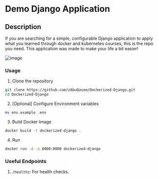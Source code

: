# Demo Django Application
## Description
If you are searching for a simple, configurable Django application to apply what you learned through docker and kubernetes courses, this is the repo you need.
This application was made to make your life a bit easier!

![image](https://github.com/zAbuQasem/Dockerized-Django/assets/74984708/0200901d-4643-4174-b9b6-4177f69a7c92)


### Usage
1. Clone the repository 
```sh
git clone https://github.com/zAbuQasem/Dockerized-Django.git
cd Dockerized-Django
```
2. [Optional] Configure Environment variables
```sh
mv env.example .env
``` 
3. Build Docker Image
```sh
docker build -t dockerized-django .
```
4. Run
```sh
docker run -d -p 8000:8000 dockerized-django
```

### Useful Endpoints
1. `/healthz`: For health checks.
